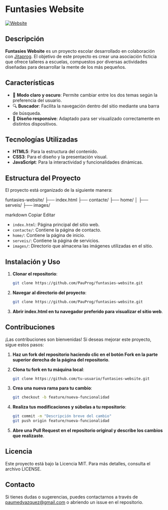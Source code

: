 # Funtasies Website

[![Website](https://img.shields.io/website?url=https%3A%2F%2Ffuntasies-website.vercel.app)](https://funtasies-website.vercel.app)

## Descripción

**Funtasies Website** es un proyecto escolar desarrollado en colaboración con [Jitaprog](https://github.com/Jitaprog). El objetivo de este proyecto es crear una asociación ficticia que ofrece talleres a escuelas, compuestos por diversas actividades diseñadas para desarrollar la mente de los más pequeños.

## Características

- 🌙 **Modo claro y oscuro**: Permite cambiar entre los dos temas según la preferencia del usuario.
- 🔍 **Buscador**: Facilita la navegación dentro del sitio mediante una barra de búsqueda.
- 📱 **Diseño responsive**: Adaptado para ser visualizado correctamente en distintos dispositivos.

## Tecnologías Utilizadas

- **HTML5**: Para la estructura del contenido.
- **CSS3**: Para el diseño y la presentación visual.
- **JavaScript**: Para la interactividad y funcionalidades dinámicas.

## Estructura del Proyecto

El proyecto está organizado de la siguiente manera:

funtasies-website/ ├── index.html ├── contacte/ ├── home/ │ ├── serveis/ ├── images/

markdown
Copiar
Editar

- `index.html`: Página principal del sitio web.
- `contacte/`: Contiene la página de contacto.
- `home/`: Contiene la página de inicio.
- `serveis/`: Contiene la página de servicios.
- `images/`: Directorio que almacena las imágenes utilizadas en el sitio.

## Instalación y Uso

1. **Clonar el repositorio**:

   ```bash
   git clone https://github.com/PauProg/funtasies-website.git
2. **Navegar al directorio del proyecto**:

   ```bash
   git clone https://github.com/PauProg/funtasies-website.git
3. **Abrir index.html en tu navegador preferido para visualizar el sitio web**.

## Contribuciones

¡Las contribuciones son bienvenidas! Si deseas mejorar este proyecto, sigue estos pasos:

1. **Haz un fork del repositorio haciendo clic en el botón Fork en la parte superior derecha de la página del repositorio**.
2. **Clona tu fork en tu máquina local**:

   ```bash
   git clone https://github.com/tu-usuario/funtasies-website.git
3. **Crea una nueva rama para tu cambio**:

   ```bash
   git checkout -b feature/nueva-funcionalidad
4. **Realiza tus modificaciones y súbelas a tu repositorio**:

   ```bash
   git commit -m "Descripción breve del cambio"
   git push origin feature/nueva-funcionalidad
5.  **Abre una Pull Request en el repositorio original y describe los cambios que realizaste**.

## Licencia

Este proyecto está bajo la Licencia MIT. Para más detalles, consulta el archivo LICENSE.

## Contacto

Si tienes dudas o sugerencias, puedes contactarnos a través de [paumedvazquez@gmail.com](mailto:paumedvazquez@gmail.com) o abriendo un issue en el repositorio.
